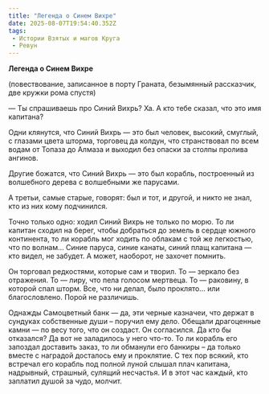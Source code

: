 ```yaml
---
title: "Легенда о Синем Вихре"
date: 2025-08-07T19:54:40.352Z
tags:
 - Истории Взятых и магов Круга
 - Ревун
---
```


**Легенда о Синем Вихре**

(повествование, записанное в порту Граната, безымянный рассказчик, две
кружки рома спустя)

— Ты спрашиваешь про Синий Вихрь? Ха. А кто тебе сказал, что это имя
капитана?

Одни клянутся, что Синий Вихрь — это был человек, высокий, смуглый, с
глазами цвета шторма, торговец да колдун, что странствовал по всем водам
от Топаза до Алмаза и выходил без опаски за столпы пролива ангинов.

Другие божатся, что Синий Вихрь — это был корабль, построенный из
волшебного дерева с волшебными же парусами.

А третьи, самые старые, говорят: был и тот, и другой, и никто не знал,
кто из них кому подчинился.

Точно только одно: ходил Синий Вихрь не только по морю. То ли капитан
сходил на берег, чтобы добраться до земель в сердце южного континента,
то ли корабль мог ходить по облакам с той же легкостью, что по волнам…
Синие паруса, синие канаты, синий плащ капитана — кто видел, не забудет.
А может, наоборот, не захочет помнить.

Он торговал редкостями, которые сам и творил. То — зеркало без
отражения. То — лиру, что пела голосом мертвеца. То — раковину, в
которой спал шторм. Все, что ни делал, было проклято… или благословлено.
Порой не различишь.

Однажды Самоцветный банк — да, эти черные казначеи, что держат в
сундуках собственные души – поручил ему дело. Обещали драгоценные камни
— по весу того, что он создаст. Он согласился. Да кто бы отказался? Да
вот не заладилось у него что-то. То ли корабль его запоздал доставить
заказ, то ли обманули его банкиры – да только вместе с наградой
досталось ему и проклятие. С тех пор всякий, кто встречал его корабль
под полной луной слышал плач капитана, надрывный, страшный, сулящий
несчастья. И в этот час каждый, кто заплатил душой за чудо, молчит.
